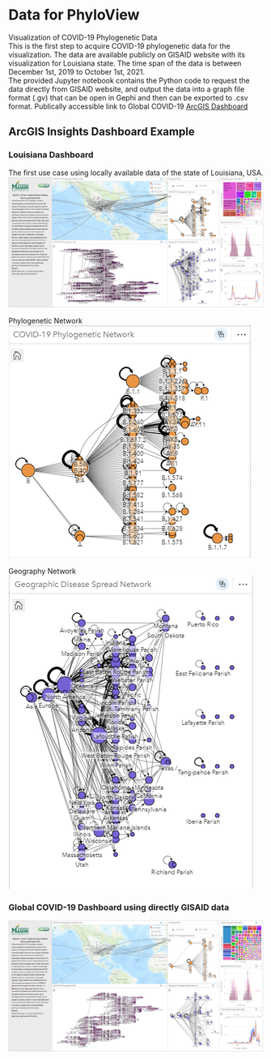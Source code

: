 # Data for PhyloView
 Visualization of COVID-19 Phylogenetic Data<br>
This is the first step to acquire COVID-19 phylogenetic data for the visualization. The data are available publicly on GISAID website with its visualization for Louisiana state. The time span of the data is between December 1st, 2019 to October 1st, 2021.<br>
The provided Jupyter notebook contains the Python code to request the data directly from GISAID website, and output the data into a graph file format (.gv) that can be open in Gephi and then can be exported to .csv format.
Publically accessible link to Global COVID-19 [ArcGIS Dashboard](https://insights.arcgis.com/index.html#/view/3e44d3af2a534efda911009420051e32)

## ArcGIS Insights Dashboard Example
### Louisiana Dashboard
The first use case using locally available data of the state of Louisiana, USA.
![Louisiana Dashboard](/img/dashboard_LA.PNG) <br> 

Phylogenetic Network
![Louisiana Phylogenetic Network](/img/phylogenetic_network_LA.PNG) <br>

Geography Network
![Louisiana Geographic Network](/img/geo_network_LA.PNG) <br>

### Global COVID-19 Dashboard using directly GISAID data
![Previous Global Dashboard](/img/dashboard_global_0.PNG) <br>
